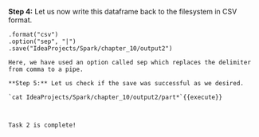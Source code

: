 
**Step 4:** Let us now write this dataframe back to the filesystem in CSV format.

```dataNew.write
.format("csv")
.option("sep", "|")
.save("IdeaProjects/Spark/chapter_10/output2")

Here, we have used an option called sep which replaces the delimiter from comma to a pipe.

**Step 5:** Let us check if the save was successful as we desired.

`cat IdeaProjects/Spark/chapter_10/output2/part*`{{execute}}

 

Task 2 is complete!